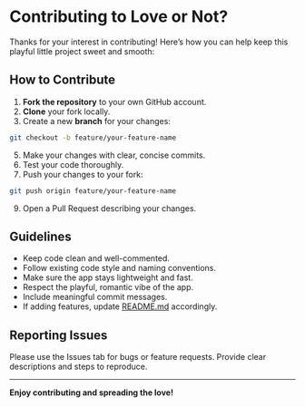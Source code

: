 # Contributing to Love or Not?

Thanks for your interest in contributing! Here’s how you can help keep this playful little project sweet and smooth:

## How to Contribute

1. **Fork the repository** to your own GitHub account.
2. **Clone** your fork locally.
3. Create a new **branch** for your changes:

```bash
git checkout -b feature/your-feature-name
```
   
5. Make your changes with clear, concise commits.
6. Test your code thoroughly.
7. Push your changes to your fork:

```bash
git push origin feature/your-feature-name
```
    
9. Open a Pull Request describing your changes.

## Guidelines

- Keep code clean and well-commented.
- Follow existing code style and naming conventions.
- Make sure the app stays lightweight and fast.
- Respect the playful, romantic vibe of the app.
- Include meaningful commit messages.
- If adding features, update [README.md](README.md) accordingly.

## Reporting Issues

Please use the Issues tab for bugs or feature requests. Provide clear descriptions and steps to reproduce.

---

**Enjoy contributing and spreading the love!**
